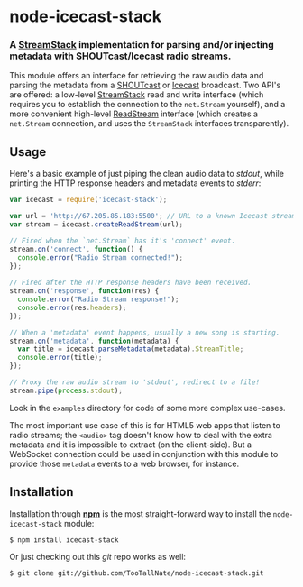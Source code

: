 node-icecast-stack
==================
### A [StreamStack][] implementation for parsing and/or injecting metadata with SHOUTcast/Icecast radio streams.

This module offers an interface for retrieving the raw audio data and
parsing the metadata from a [SHOUTcast][] or [Icecast][] broadcast. Two API's
are offered: a low-level [StreamStack][] read and write interface (which
requires you to establish the connection to the `net.Stream` yourself), and a
more convenient high-level
[ReadStream](http://nodejs.org/docs/latest/api/streams.html) interface (which
creates a `net.Stream` connection, and uses the `StreamStack` interfaces
transparently).


Usage
-----

Here's a basic example of just piping the clean audio data to _stdout_,
while printing the HTTP response headers and metadata events to _stderr_:

``` javascript
var icecast = require('icecast-stack');

var url = 'http://67.205.85.183:5500'; // URL to a known Icecast stream
var stream = icecast.createReadStream(url);

// Fired when the `net.Stream` has it's 'connect' event.
stream.on('connect', function() {
  console.error("Radio Stream connected!");
});
    
// Fired after the HTTP response headers have been received.
stream.on('response', function(res) {
  console.error("Radio Stream response!");
  console.error(res.headers);
});

// When a 'metadata' event happens, usually a new song is starting.
stream.on('metadata', function(metadata) {
  var title = icecast.parseMetadata(metadata).StreamTitle;
  console.error(title);
});

// Proxy the raw audio stream to 'stdout', redirect to a file!
stream.pipe(process.stdout);
```

Look in the `examples` directory for code of some more complex use-cases.

The most important use case of this is for HTML5 web apps that listen to
radio streams; the `<audio>` tag doesn't know how to deal with the extra
metadata and it is impossible to extract (on the client-side). But a
WebSocket connection could be used in conjunction with this module to provide
those `metadata` events to a web browser, for instance.


Installation
------------

Installation through [__npm__](http://github.com/isaacs/npm) is the most
straight-forward way to install the `node-icecast-stack` module:

``` bash
$ npm install icecast-stack
```

Or just checking out this _git_ repo works as well:

``` bash
$ git clone git://github.com/TooTallNate/node-icecast-stack.git
```


[NodeJS]: http://nodejs.org
[StreamStack]: http://github.com/TooTallNate/node-stream-stack
[SHOUTcast]: http://www.shoutcast.com
[Icecast]: http://icecast.org
